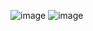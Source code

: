 ![image](https://github.com/CaioLariel/Grafos/assets/112914813/ecaa81cd-704c-43e3-9adf-89786732e9be)
![image](https://github.com/CaioLariel/Grafos/assets/112914813/cec516c4-e1af-4cac-b767-d97ea2548d07)
